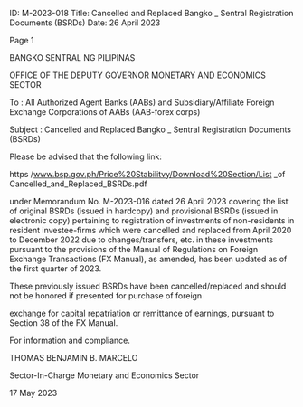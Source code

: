 ID: M-2023-018
Title: Cancelled and Replaced Bangko _ Sentral Registration Documents (BSRDs)
Date: 26 April 2023

Page 1

BANGKO SENTRAL NG PILIPINAS

OFFICE OF THE DEPUTY GOVERNOR MONETARY AND ECONOMICS SECTOR

To : All Authorized Agent Banks (AABs) and Subsidiary/Affiliate Foreign Exchange Corporations of AABs (AAB-forex corps)

Subject : Cancelled and Replaced Bangko _ Sentral Registration Documents (BSRDs)

Please be advised that the following link:

https /www.bsp.gov.ph/Price%20Stabilitvy/Download%20Section/List _of Cancelled_and_Replaced_BSRDs.pdf

under Memorandum No. M-2023-016 dated 26 April 2023 covering the list of original BSRDs (issued in hardcopy) and provisional BSRDs (issued in electronic copy) pertaining to registration of investments of non-residents in resident investee-firms which were cancelled and replaced from April 2020 to December 2022 due to changes/transfers, etc. in these investments pursuant to the provisions of the Manual of Regulations on Foreign Exchange Transactions (FX Manual), as amended, has been updated as of the first quarter of 2023.

These previously issued BSRDs have been cancelled/replaced and should not be honored if presented for purchase of foreign

exchange for capital repatriation or remittance of earnings, pursuant to Section 38 of the FX Manual.

For information and compliance.

THOMAS BENJAMIN B. MARCELO

Sector-In-Charge Monetary and Economics Sector

17 May 2023